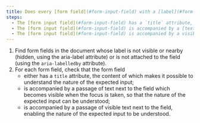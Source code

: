 ```yaml
---
title: Does every [form field](#form-input-field) with a [label](#form-field-label) whose content is not visible or nearby (hidden, `aria-label`) or which is not [adjoined](#label-and-field-located-next-to-each-other) to the field (`aria-labelledby`), meet one of its conditions?
steps:
  - The [form input field](#form-input-field) has a `title` attribute, the content of which makes it possible to understand the nature of the expected input.
  - The [form input field](#form-input-field) is accompanied by a [text passage](#text-passage-bound-by-aria-labelledby-or-aria-describedby) attached to the field, which becomes visible when the focus is taken, allowing the nature of the expected input to be understood.
  - The [form input field](#form-input-field) is accompanied by a visible [text passage](#passage-de-texte-lie-par-aria-labelledby-or-aria-describedby) attached to the field so that the nature of the expected input can be understood.
---
```


1. Find form fields in the document whose label is not visible or nearby (hidden, using the aria-label attribute) or is not attached to the field (using the `aria-labelledby` attribute).
2. For each form field, check that the form field
   - either has a `title` attribute, the content of which makes it possible to understand the nature of the expected input;
   - is accompanied by a passage of text next to the field which becomes visible when the focus is taken, so that the nature of the expected input can be understood;
   - is accompanied by a passage of visible text next to the field, enabling the nature of the expected input to be understood.
